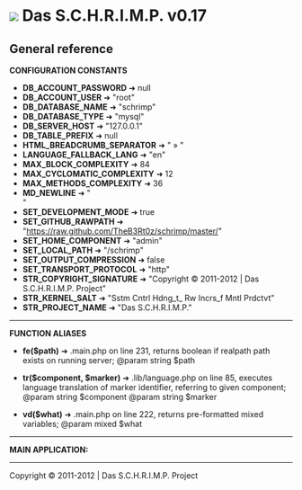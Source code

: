 ![](https://raw.github.com/TheB3Rt0z/schrimp/master/.inc/img/schrimp_favicon_md.ico "") Das S.C.H.R.I.M.P. v0.17  
================================================================================================================  
  
  
  
General reference  
-----------------  
  
  
**CONFIGURATION CONSTANTS**  
  
- **DB_ACCOUNT_PASSWORD** &#10140; null
- **DB_ACCOUNT_USER** &#10140; "root"
- **DB_DATABASE_NAME** &#10140; "schrimp"
- **DB_DATABASE_TYPE** &#10140; "mysql"
- **DB_SERVER_HOST** &#10140; "127.0.0.1"
- **DB_TABLE_PREFIX** &#10140; null
- **HTML_BREADCRUMB_SEPARATOR** &#10140; " &raquo; "
- **LANGUAGE_FALLBACK_LANG** &#10140; "en"
- **MAX_BLOCK_COMPLEXITY** &#10140; 84
- **MAX_CYCLOMATIC_COMPLEXITY** &#10140; 12
- **MAX_METHODS_COMPLEXITY** &#10140; 36
- **MD_NEWLINE** &#10140; "  
"
- **SET_DEVELOPMENT_MODE** &#10140; true
- **SET_GITHUB_RAWPATH** &#10140; "https://raw.github.com/TheB3Rt0z/schrimp/master/"
- **SET_HOME_COMPONENT** &#10140; "admin"
- **SET_LOCAL_PATH** &#10140; "/schrimp"
- **SET_OUTPUT_COMPRESSION** &#10140; false
- **SET_TRANSPORT_PROTOCOL** &#10140; "http"
- **STR_COPYRIGHT_SIGNATURE** &#10140; "Copyright © 2011-2012 | Das S.C.H.R.I.M.P. Project"
- **STR_KERNEL_SALT** &#10140; "Sstm Cntrl Hdng_t_ Rw Incrs_f Mntl Prdctvt"
- **STR_PROJECT_NAME** &#10140; "Das S.C.H.R.I.M.P."
  
***  
  
**FUNCTION ALIASES**  
  
- **fe($path)** &#10140; .main.php on line 231,
  returns boolean if realpath path exists on running server;
  @param string $path

- **tr($component, $marker)** &#10140; .lib/language.php on line 85,
  executes language translation of marker identifier, referring to given component;
  @param string $component
  @param string $marker

- **vd($what)** &#10140; .main.php on line 222,
  returns pre-formatted mixed variables;
  @param mixed $what

  
***  
  
**MAIN APPLICATION:**  
  
  
***  
  




Copyright © 2011-2012 | Das S.C.H.R.I.M.P. Project  
